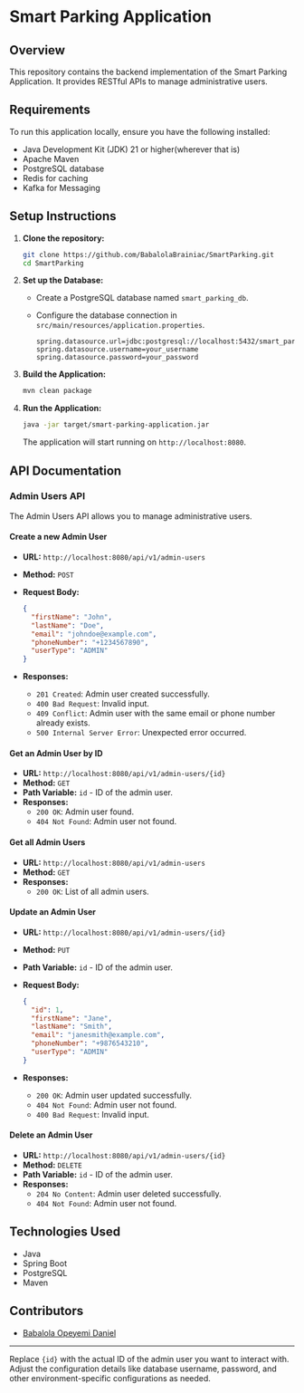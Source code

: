 # Smart Parking Application

## Overview

This repository contains the backend implementation of the Smart Parking Application. It provides RESTful APIs to manage administrative users.

## Requirements

To run this application locally, ensure you have the following installed:

- Java Development Kit (JDK) 21 or higher(wherever that is)
- Apache Maven
- PostgreSQL database
- Redis for caching
- Kafka for Messaging

## Setup Instructions

1. **Clone the repository:**

   ```bash
   git clone https://github.com/BabalolaBrainiac/SmartParking.git
   cd SmartParking
   ```

2. **Set up the Database:**

    - Create a PostgreSQL database named `smart_parking_db`.
    - Configure the database connection in `src/main/resources/application.properties`.

      ```properties
      spring.datasource.url=jdbc:postgresql://localhost:5432/smart_parking_db
      spring.datasource.username=your_username
      spring.datasource.password=your_password
      ```

3. **Build the Application:**

   ```bash
   mvn clean package
   ```

4. **Run the Application:**

   ```bash
   java -jar target/smart-parking-application.jar
   ```

   The application will start running on `http://localhost:8080`.

## API Documentation

### Admin Users API

The Admin Users API allows you to manage administrative users.

#### Create a new Admin User

- **URL:** `http://localhost:8080/api/v1/admin-users`
- **Method:** `POST`
- **Request Body:**

  ```json
  {
    "firstName": "John",
    "lastName": "Doe",
    "email": "johndoe@example.com",
    "phoneNumber": "+1234567890",
    "userType": "ADMIN"
  }
  ```

- **Responses:**
    - `201 Created`: Admin user created successfully.
    - `400 Bad Request`: Invalid input.
    - `409 Conflict`: Admin user with the same email or phone number already exists.
    - `500 Internal Server Error`: Unexpected error occurred.

#### Get an Admin User by ID

- **URL:** `http://localhost:8080/api/v1/admin-users/{id}`
- **Method:** `GET`
- **Path Variable:** `id` - ID of the admin user.
- **Responses:**
    - `200 OK`: Admin user found.
    - `404 Not Found`: Admin user not found.

#### Get all Admin Users

- **URL:** `http://localhost:8080/api/v1/admin-users`
- **Method:** `GET`
- **Responses:**
    - `200 OK`: List of all admin users.

#### Update an Admin User

- **URL:** `http://localhost:8080/api/v1/admin-users/{id}`
- **Method:** `PUT`
- **Path Variable:** `id` - ID of the admin user.
- **Request Body:**

  ```json
  {
    "id": 1,
    "firstName": "Jane",
    "lastName": "Smith",
    "email": "janesmith@example.com",
    "phoneNumber": "+9876543210",
    "userType": "ADMIN"
  }
  ```

- **Responses:**
    - `200 OK`: Admin user updated successfully.
    - `404 Not Found`: Admin user not found.
    - `400 Bad Request`: Invalid input.

#### Delete an Admin User

- **URL:** `http://localhost:8080/api/v1/admin-users/{id}`
- **Method:** `DELETE`
- **Path Variable:** `id` - ID of the admin user.
- **Responses:**
    - `204 No Content`: Admin user deleted successfully.
    - `404 Not Found`: Admin user not found.

## Technologies Used

- Java
- Spring Boot
- PostgreSQL
- Maven

## Contributors

- [Babalola Opeyemi Daniel](https://github.com/BabalolaBrainiac)

---

Replace `{id}` with the actual ID of the admin user you want to interact with. Adjust the configuration details like database username, password, and other environment-specific configurations as needed.
